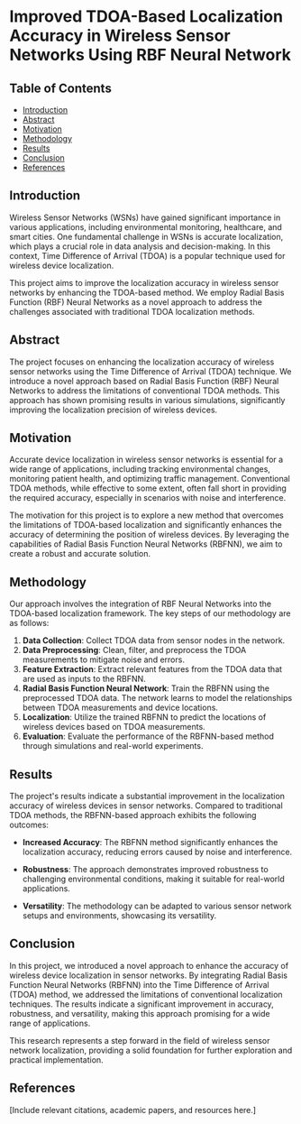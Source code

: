 # Improved TDOA-Based Localization Accuracy in Wireless Sensor Networks Using RBF Neural Network

## Table of Contents
- [Introduction](#introduction)
- [Abstract](#abstract)
- [Motivation](#motivation)
- [Methodology](#methodology)
- [Results](#results)
- [Conclusion](#conclusion)
- [References](#references)

## Introduction

Wireless Sensor Networks (WSNs) have gained significant importance in various applications, including environmental monitoring, healthcare, and smart cities. One fundamental challenge in WSNs is accurate localization, which plays a crucial role in data analysis and decision-making. In this context, Time Difference of Arrival (TDOA) is a popular technique used for wireless device localization.

This project aims to improve the localization accuracy in wireless sensor networks by enhancing the TDOA-based method. We employ Radial Basis Function (RBF) Neural Networks as a novel approach to address the challenges associated with traditional TDOA localization methods.

## Abstract

The project focuses on enhancing the localization accuracy of wireless sensor networks using the Time Difference of Arrival (TDOA) technique. We introduce a novel approach based on Radial Basis Function (RBF) Neural Networks to address the limitations of conventional TDOA methods. This approach has shown promising results in various simulations, significantly improving the localization precision of wireless devices.

## Motivation

Accurate device localization in wireless sensor networks is essential for a wide range of applications, including tracking environmental changes, monitoring patient health, and optimizing traffic management. Conventional TDOA methods, while effective to some extent, often fall short in providing the required accuracy, especially in scenarios with noise and interference.

The motivation for this project is to explore a new method that overcomes the limitations of TDOA-based localization and significantly enhances the accuracy of determining the position of wireless devices. By leveraging the capabilities of Radial Basis Function Neural Networks (RBFNN), we aim to create a robust and accurate solution.

## Methodology

Our approach involves the integration of RBF Neural Networks into the TDOA-based localization framework. The key steps of our methodology are as follows:

1. **Data Collection**: Collect TDOA data from sensor nodes in the network.
2. **Data Preprocessing**: Clean, filter, and preprocess the TDOA measurements to mitigate noise and errors.
3. **Feature Extraction**: Extract relevant features from the TDOA data that are used as inputs to the RBFNN.
4. **Radial Basis Function Neural Network**: Train the RBFNN using the preprocessed TDOA data. The network learns to model the relationships between TDOA measurements and device locations.
5. **Localization**: Utilize the trained RBFNN to predict the locations of wireless devices based on TDOA measurements.
6. **Evaluation**: Evaluate the performance of the RBFNN-based method through simulations and real-world experiments.

## Results

The project's results indicate a substantial improvement in the localization accuracy of wireless devices in sensor networks. Compared to traditional TDOA methods, the RBFNN-based approach exhibits the following outcomes:

- **Increased Accuracy**: The RBFNN method significantly enhances the localization accuracy, reducing errors caused by noise and interference.

- **Robustness**: The approach demonstrates improved robustness to challenging environmental conditions, making it suitable for real-world applications.

- **Versatility**: The methodology can be adapted to various sensor network setups and environments, showcasing its versatility.

## Conclusion

In this project, we introduced a novel approach to enhance the accuracy of wireless device localization in sensor networks. By integrating Radial Basis Function Neural Networks (RBFNN) into the Time Difference of Arrival (TDOA) method, we addressed the limitations of conventional localization techniques. The results indicate a significant improvement in accuracy, robustness, and versatility, making this approach promising for a wide range of applications.

This research represents a step forward in the field of wireless sensor network localization, providing a solid foundation for further exploration and practical implementation.

## References

[Include relevant citations, academic papers, and resources here.]
